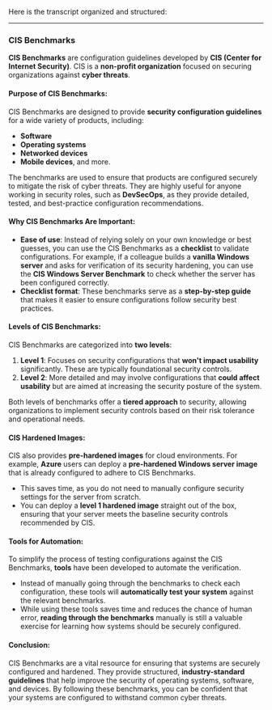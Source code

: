 Here is the transcript organized and structured:

---

### CIS Benchmarks

**CIS Benchmarks** are configuration guidelines developed by **CIS (Center for Internet Security)**. CIS is a **non-profit organization** focused on securing organizations against **cyber threats**.

#### Purpose of CIS Benchmarks:
CIS Benchmarks are designed to provide **security configuration guidelines** for a wide variety of products, including:
- **Software**
- **Operating systems**
- **Networked devices**
- **Mobile devices**, and more.

The benchmarks are used to ensure that products are configured securely to mitigate the risk of cyber threats. They are highly useful for anyone working in security roles, such as **DevSecOps**, as they provide detailed, tested, and best-practice configuration recommendations.

#### Why CIS Benchmarks Are Important:
- **Ease of use**: Instead of relying solely on your own knowledge or best guesses, you can use the CIS Benchmarks as a **checklist** to validate configurations. For example, if a colleague builds a **vanilla Windows server** and asks for verification of its security hardening, you can use the **CIS Windows Server Benchmark** to check whether the server has been configured correctly.
- **Checklist format**: These benchmarks serve as a **step-by-step guide** that makes it easier to ensure configurations follow security best practices.

#### Levels of CIS Benchmarks:
CIS Benchmarks are categorized into **two levels**:
1. **Level 1**: Focuses on security configurations that **won't impact usability** significantly. These are typically foundational security controls.
2. **Level 2**: More detailed and may involve configurations that **could affect usability** but are aimed at increasing the security posture of the system.

Both levels of benchmarks offer a **tiered approach** to security, allowing organizations to implement security controls based on their risk tolerance and operational needs.

#### CIS Hardened Images:
CIS also provides **pre-hardened images** for cloud environments. For example, **Azure** users can deploy a **pre-hardened Windows server image** that is already configured to adhere to CIS Benchmarks.
- This saves time, as you do not need to manually configure security settings for the server from scratch.
- You can deploy a **level 1 hardened image** straight out of the box, ensuring that your server meets the baseline security controls recommended by CIS.

#### Tools for Automation:
To simplify the process of testing configurations against the CIS Benchmarks, **tools** have been developed to automate the verification.
- Instead of manually going through the benchmarks to check each configuration, these tools will **automatically test your system** against the relevant benchmarks.
- While using these tools saves time and reduces the chance of human error, **reading through the benchmarks** manually is still a valuable exercise for learning how systems should be securely configured.

#### Conclusion:
CIS Benchmarks are a vital resource for ensuring that systems are securely configured and hardened. They provide structured, **industry-standard guidelines** that help improve the security of operating systems, software, and devices. By following these benchmarks, you can be confident that your systems are configured to withstand common cyber threats.

